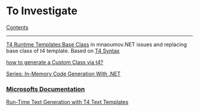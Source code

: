 # To Investigate

[Contents](index.md)

---

[T4 Runtime Templates Base Class](https://mnaoumov.wordpress.com/2012/09/27/t4-runtime-templates-base-class/) in mnaoumov.NET issues and replacing base class of t4 template. Based on [T4 Syntax](https://mnaoumov.wordpress.com/2012/09/27/t4-syntax/)


[how to generate a Custom Class via t4?](https://stackoverflow.com/questions/8093395/how-to-generate-a-custom-class-via-t4)


[Series: In-Memory Code Generation With .NET](https://softwareproduction.eu/series/in-memory-code-generation-with-net/)


### [Microsofts Documentation](https://docs.microsoft.com/en-us/visualstudio/modeling/code-generation-and-t4-text-templates?view=vs-2019)

[Run-Time Text Generation with T4 Text Templates](https://docs.microsoft.com/en-us/visualstudio/modeling/run-time-text-generation-with-t4-text-templates?view=vs-2019)
